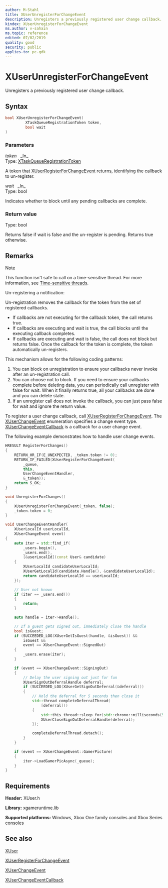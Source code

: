 ```yaml
---
author: M-Stahl
title: XUserUnregisterForChangeEvent
description: Unregisters a previously registered user change callback.
kindex: XUserUnregisterForChangeEvent
ms.author: v-sahain
ms.topic: reference
edited: 07/02/2019
quality: good
security: public
applies-to: pc-gdk
---
```


# XUserUnregisterForChangeEvent  

Unregisters a previously registered user change callback.  

## Syntax  
  
```cpp
bool XUserUnregisterForChangeEvent(  
         XTaskQueueRegistrationToken token,  
         bool wait  
)  
```  
  
### Parameters  
  
*token* &nbsp;&nbsp;\_In\_  
Type: [XTaskQueueRegistrationToken](../../xtaskqueue/structs/xtaskqueueregistrationtoken.md)  

A token that [XUserRegisterForChangeEvent](xuserregisterforchangeevent.md) returns, identifying the callback to un-register.  

*wait* &nbsp;&nbsp;\_In\_  
Type: bool  

Indicates whether to block until any pending callbacks are complete.

### Return value

Type: bool
  
Returns false if wait is false and the un-register is pending. Returns true otherwise.  

## Remarks
  > [!NOTE]
> This function isn't safe to call on a time-sensitive thread. For more information, see [Time-sensitive threads](../../../../system/overviews/time-sensitive-threads.md).  
  
Un-registering a notification:

Un-registration removes the callback for the token from the set of registered callbacks.

* If callbacks are not executing for the callback token, the call returns true.
* If callbacks are executing and wait is true, the call blocks until the executing callback completes.
* If callbacks are executing and wait is false, the call does not block but returns false. Once the callback for the token is complete, the token automatically un-registers.

This mechanism allows for the following coding patterns:

1. You can block on unregistration to ensure your callbacks never invoke after an un-registration call.
2. You can choose not to block. If you need to ensure your callbacks complete before deleting data, you can periodically call unregister with false for wait. When it finally returns true, all your callbacks are done and you can delete state.
3. If an unregister call does not invoke the callback, you can just pass false for wait and ignore the return value.  
  
To register a user change callback, call [XUserRegisterForChangeEvent](xuserregisterforchangeevent.md).
The [XUserChangeEvent](../enums/xuserchangeevent.md) enumeration specifies a change event type.
[XUserChangeEventCallback](xuserchangeeventcallback.md) is a callback for a user change event.

The following example demonstrates how to handle user change events.  
  
```cpp
HRESULT RegisterForChanges()
{
    RETURN_HR_IF(E_UNEXPECTED, _token.token != 0);
    RETURN_IF_FAILED(XUserRegisterForChangeEvent(
        _queue,
        this,
        UserChangeEventHandler,
        &_token));
    return S_OK;
}

void UnregisterForChanges()
{
    XUserUnregisterForChangeEvent(_token, false);
    _token.token = 0;
}

void UserChangeEventHandler(
    XUserLocalId userLocalId,
    XUserChangeEvent event)
{
    auto iter = std::find_if(
        _users.begin(),
        _users.end(),
        [&userLocalId](const User& candidate)
    {
        XUserLocalId candidateUserLocalId;
        XUserGetLocalId(candidate.Handle(), &candidateUserLocalId);
        return candidateUserLocalId == userLocalId;
    });

    // User not known
    if (iter == _users.end())
    {
        return;
    }

    auto handle = iter->Handle();

    // If a guest gets signed out, immediately close the handle
    bool isGuest;
    if (SUCCEEDED_LOG(XUserGetIsGuest(handle, &isGuest)) &&
        isGuest &&
        event == XUserChangeEvent::SignedOut)
    {
        _users.erase(iter);
    }

    if (event == XUserChangeEvent::SigningOut)
    {
        // Delay the user signing out just for fun
        XUserSignOutDeferralHandle deferral;
        if (SUCCEEDED_LOG(XUserGetSignOutDeferral(&deferral)))
        {
            // Hold the deferral for 5 seconds then close it
            std::thread completeDeferralThread(
                [deferral]()
            {
                std::this_thread::sleep_for(std::chrono::milliseconds(5000));
                XUserCloseSignOutDeferralHandle(deferral);
            });

            completeDeferralThread.detach();
        }
    }

    if (event == XUserChangeEvent::GamerPicture)
    {
        iter->LoadGamerPicAsync(_queue);
    }
}
```
  
  
## Requirements  
  
**Header:** XUser.h
  
**Library:** xgameruntime.lib  
  
**Supported platforms:** Windows, Xbox One family consoles and Xbox Series consoles  
  
## See also

[XUser](../xuser_members.md)
  
[XUserRegisterForChangeEvent](xuserregisterforchangeevent.md)

[XUserChangeEvent](../enums/xuserchangeevent.md)

[XUserChangeEventCallback](xuserchangeeventcallback.md)